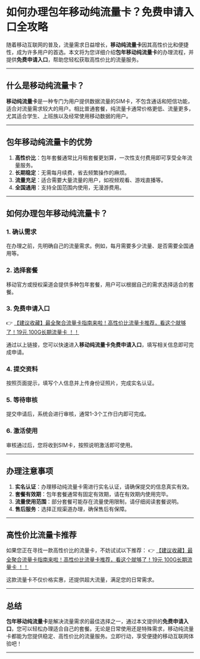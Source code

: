 # 如何办理包年移动纯流量卡？免费申请入口全攻略

随着移动互联网的普及，流量需求日益增长，**移动纯流量卡**因其高性价比和便捷性，成为许多用户的首选。本文将为您详细介绍**包年移动纯流量卡**的办理流程，并提供**免费申请入口**，帮助您轻松获取高性价比的流量服务。

---

## 什么是移动纯流量卡？

**移动纯流量卡**是一种专门为用户提供数据流量的SIM卡，不包含通话和短信功能，适合对流量需求较大的用户。相比普通套餐，纯流量卡通常价格更低、流量更多，尤其适合学生、上班族以及经常使用移动数据的用户。

---

## 包年移动纯流量卡的优势

1. **高性价比**：包年套餐通常比月租套餐更划算，一次性支付费用即可享受全年流量服务。
2. **长期稳定**：无需每月续费，省去频繁操作的麻烦。
3. **流量充足**：适合需要大量流量的用户，如视频观看、游戏直播等。
4. **全国通用**：支持全国范围内使用，无漫游费用。

---

## 如何办理包年移动纯流量卡？

### 1. 确认需求
在办理之前，先明确自己的流量需求。例如，每月需要多少流量、是否需要全国通用等。

### 2. 选择套餐
移动官方或授权渠道会提供多种包年套餐，用户可以根据自己的需求选择适合的套餐。

### 3. 免费申请入口
👉 [【建议收藏】最全聚合流量卡指南来啦！高性价比流量卡推荐，看这个就够了！19元 100G长期流量卡 ！！](https://bit.ly/Liuliangka)

通过以上链接，您可以快速进入**移动纯流量卡免费申请入口**，填写相关信息即可完成申请。

### 4. 提交资料
按照页面提示，填写个人信息并上传身份证照片，完成实名认证。

### 5. 等待审核
提交申请后，系统会进行审核，通常1-3个工作日内即可完成。

### 6. 激活使用
审核通过后，您将收到SIM卡，按照说明激活即可使用。

---

## 办理注意事项

1. **实名认证**：办理移动纯流量卡需进行实名认证，请确保提交的信息真实有效。
2. **套餐有效期**：包年套餐通常有固定有效期，请在有效期内使用完毕。
3. **流量使用范围**：部分套餐可能存在流量使用限制，请仔细阅读套餐说明。
4. **售后服务**：选择正规渠道办理，确保售后有保障。

---

## 高性价比流量卡推荐

如果您正在寻找一款高性价比的流量卡，不妨试试以下推荐：
👉 [【建议收藏】最全聚合流量卡指南来啦！高性价比流量卡推荐，看这个就够了！19元 100G长期流量卡 ！！](https://bit.ly/Liuliangka)

这款流量卡不仅价格实惠，还提供超大流量，满足您的日常需求。

---

## 总结

**包年移动纯流量卡**是解决流量需求的最佳选择之一，通过本文提供的**免费申请入口**，您可以轻松办理适合自己的套餐。无论是日常使用还是特殊需求，移动纯流量卡都能为您提供稳定、高性价比的流量服务。立即行动，享受便捷的移动互联网体验吧！

---